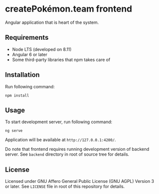 # createPokémon.team frontend

Angular application that is heart of the system.

## Requirements

* Node LTS (developed on 8.11)
* Angular 6 or later
* Some third-party libraries that npm takes care of

## Installation

Run following command:

```
npm install
```

## Usage

To start development server, run following command:

```
ng serve
```

Application will be available at `http://127.0.0.1:4200/`.

Do note that frontend requires running development version of backend server. See `backend` directory in root of source tree for details.

## License

Licensed under GNU Affero General Public License (GNU AGPL) Version 3 or later.
See `LICENSE` file in root of this repository for details.
